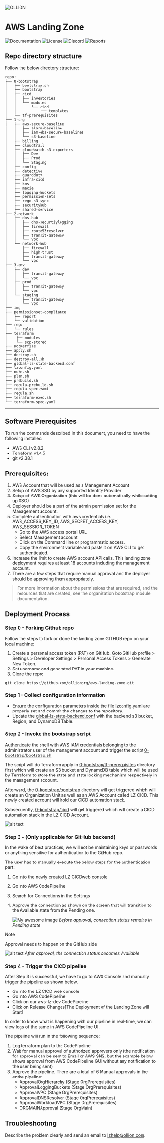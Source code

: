 
![OLLION](img/OLLION_BANNER.png)

# AWS Landing Zone
[![Documentation](https://img.shields.io/badge/Wiki-User_Guide-red?logo=read-the-docs)](https://github.com/ollionorg/aws-landing-zone/wiki/User-Guide)
[![License](https://img.shields.io/badge/License-Apache_2.0-blue.svg)](https://opensource.org/licenses/Apache-2.0)
[![Discord](https://discordapp.com/api/guilds/1212635303412506694/widget.png?style=shield)](https://discord.gg/aY8EBx4t)
[![Reports](https://img.shields.io/badge/Compliance_report-100%25-green.svg)](https://github.com/ollionorg/aws-landing-zone/wiki/User-Guide#how-compliant-your-landing-zone-to-well-known-best-practices)



## Repo directory structure
Follow the below directory structure:

```
repo:
├── 0-bootstrap
│   ├── bootstrap.sh
│   ├── bootstrap
│   ├── cicd
│   │   ├── inventories
│   │   └── modules
│   │       └── cicd
│   │           └── templates
│   └── tf-prerequisites
├── 1-org
|   ├── aws-secure-baseline
│   │   ├── alarm-baseline
│   │   ├── iam-ebs-secure-baselines
│   │   └── s3-baseline
│   ├── billing
│   ├── cloudtrail
│   ├── cloudwatch-s3-exporters
│   │   ├── Dev
│   │   ├── Prod
│   │   └── Staging
│   ├── config
│   ├── detective
│   ├── guardduty
│   ├── infra-cicd
│   ├── kms
│   ├── macie
│   ├── logging-buckets
│   ├── permission-sets
│   ├── rego-s3-sync
│   ├── securityhub
│   ├── shared-service
├── 2-network
│   ├── dns-hub
│   │   ├── dns-securtiylogging
│   │   ├── firewall
│   │   ├── route53resolver
│   │   ├── transit-gateway
│   │   └── vpc
│   └── network-hub
│       ├── firewall
│       ├── high-trust
│       ├── transit-gateway
│       └── vpc
├── 3-env
│   ├── dev
│   │   ├── transit-gateway
│   │   └── vpc
│   ├── prod
│   │   ├── transit-gateway
│   │   └── vpc
│   └── staging
│       ├── transit-gateway
│       └── vpc
├── img
├── permissionset-compliance
│   ├── report
│   └── validation
├── rego
│   └── rules
├── terraform
│    ├── modules
│    └── scp-stored    
├── Dockerfile
├── apply.sh
├── destroy.sh
├── destroy-all.sh
├── global-lz-state-backend.conf
├── lzconfig.yaml
├── nuke.sh
├── plan.sh
├── prebuild.sh
├── regula-prebuild.sh
├── regula-spec.yaml
├── regula.sh
├── terraform-exec.sh
└── terraform-spec.yaml
```
---

## Software Prerequisites
To run the commands described in this document, you need to have the following installed:
- AWS CLI v2.8.2
- Terraform v1.4.5
- git v2.38.1

## Prerequisites:
1. AWS Account that will be used as a Management Account
2. Setup of AWS SSO by any supported Identity Provider
3. Setup of AWS Organization (this will be done automatically while setting up SSO)
4. Deployer should be a part of the admin permission set for the Management account.
5. Complete authentication with aws credentials i.e. AWS_ACCESS_KEY_ID, AWS_SECRET_ACCESS_KEY, AWS_SESSION_TOKEN
	- Go to the AWS access portal URL
	- Select Management account
	- Click on the Command line or programmatic access.
	- Copy the environment variable and paste it on AWS CLI to get authenticated.
6. Increase the limit to create AWS account API calls. This landing zone deployment requires at least 18 accounts including the management account.
7. There are a few steps that require manual approval and the deployer should be approving them appropriately.

> For more information about the permissions that are required, and the resources that are created, see the organization bootstrap module documentation.


## Deployment Process

### Step 0 - Forking Github repo

Follow the steps to fork or clone the landing zone GITHUB repo on your local machine:
1. Create a personal access token (PAT) on GitHub. Goto GitHub profile > Settings > Developer Settings > Personal Access Tokens > Generate New Token.
2. Set username and generated PAT in your machine.
3. Clone the repo:
```
git clone https://github.com/ollionorg/aws-landing-zone.git
```

### Step 1 - Collect configuration information
- Ensure the configuration parameters inside the file [lzconfig.yaml](https://github.com/ollionorg/aws-landing-zone/blob/main/lzconfig.yaml) are properly set and commit the changes to the repository.
- Update the [global-lz-state-backend.conf](https://github.com/ollionorg/aws-landing-zone/blob/main/global-lz-state-backend.conf) with the backend s3 bucket, Region, and DynamoDB Table.


### Step 2 - Invoke the bootstrap script
Authenticate the shell with AWS IAM credentials belonging to the administrator user of the management account and trigger the script [0-bootstrap/bootstrap.sh](https://github.com/ollionorg/aws-landing-zone/blob/main/0-bootstrap/bootstrap.sh)

The script will do Terraform apply in [0-bootstrap/tf-prerequisites](https://github.com/ollionorg/aws-landing-zone/tree/main/0-bootstrap/tf-prerequisites) directory first which will create an S3 bucket and DynamoDB table which will be used by Terraform to store the state and state locking mechanism respectively in the management account.

Afterward, the [0-bootstrap/bootstrap](https://github.com/ollionorg/aws-landing-zone/tree/main/0-bootstrap/bootstrap) directory will get triggered which will create an Organization Unit as well as an AWS Account called LZ CICD. This newly created account will hold our CICD automation stack.

Subsequently, [0-bootstrap/cicd](https://github.com/ollionorg/aws-landing-zone/tree/main/0-bootstrap/cicd) will get triggered which will create a CICD automation stack in the LZ CICD Account.

  ![alt text](img/LZCICD_TF_OUTPUT.png)


### Step 3 - (Only applicable for GitHub backend)
In the wake of best practices, we will not be maintaining keys or passwords or anything sensitive for authentication to the GitHub repo.

The user has to manually execute the below steps for the authentication part:
1. Go into the newly created LZ CICDweb console
2. Go into AWS CodePipeline
3. Search for Connections in the Settings
4. Approve the connection as shown on the screen that will transition to the Available state from the Pending one.

   ![My awesome image](img/CODEPIPELINE_PENDING_STATE.png)
   *Before approval, connection status remains in Pending state*

 > [!NOTE]
   > Approval needs to happen on the GitHub side
   

   ![alt text](img/CODEPIPELINE_AVAILABLE_STATE.png)
   *After approval, the connection status becomes Available*


### Step 4 - Trigger the CICD pipeline
After Step 3 is successful, we have to go to AWS Console and manually trigger the pipeline as shown below.
- Go into the LZ CICD web console
- Go into AWS CodePipeline
- Click on our aws-lz-dev CodePipeline
- Click on Release Changes[The Deployment of the Landing Zone will Start]

In order to know what is happening with our pipeline in real-time, we can view logs of the same in AWS CodePipeline UI.

The pipeline will run in the following sequence:

1. Log terraform plan to the CodePipeline
2. Wait for manual approval of authorized approvers only (the notification for approval can be sent to Email or AWS SNS, but the example below shows approval from AWS CodePipeline GUI without any notification to the user being sent)
3. Approve the pipeline. There are a total of 6 Manual approvals in the entire pipeline:
	 - ApprovalOrgHierarchy (Stage OrgPrerequisites)
	 - ApprovalLoggingBuckets (Stage OrgPrerequisites)
	 - ApprovalVPC (Stage OrgPrerequisites)
	 - ApprovalDNSResolver (Stage OrgPrerequisites)
	 - ApprovalWorkloadVPC (Stage OrgPrerequisites)
	 - ORGMAINApproval (Stage OrgMain)


## Troubleshooting
Describe the problem clearly and send an email to lzhelp@ollion.com.
